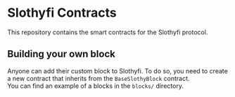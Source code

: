 # Slothyfi Contracts

This repository contains the smart contracts for the Slothyfi protocol.

## Building your own block

Anyone can add their custom block to Slothyfi. To do so, you need to create a new contract that inherits from the `BaseSlothyBlock` contract.  
You can find an example of a blocks in the `blocks/` directory.
